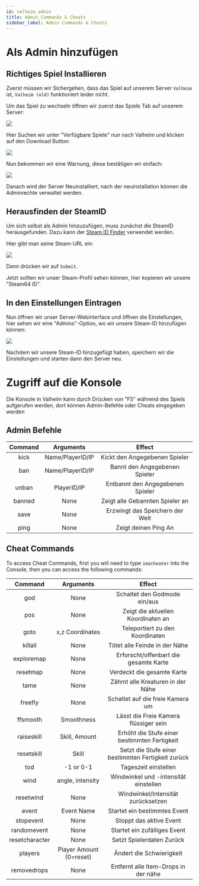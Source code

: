 ```yaml
---
id: valheim_admin
title: Admin Commands & Cheats
sidebar_label: Admin Commands & Cheats
---
```


# Als Admin hinzufügen


## Richtiges Spiel Installieren

Zuerst müssen wir Sichergehen, dass das Spiel auf unserem Server `Valheim` ist, `Valheim (old)` funktioniert leider nicht.

Um das Spiel zu wechseln öffnen wir zuerst das Spiele Tab auf unserem Server:

![](https://screensaver01.zap-hosting.com/index.php/s/BbBAmKHto6mrSDx/preview)

Hier Suchen wir unter "Verfügbare Spiele" nun nach Valheim und klicken auf den Download Button:

![](https://screensaver01.zap-hosting.com/index.php/s/DmBdFnT487aPwME/preview)

Nun bekommen wir eine Warnung, diese bestätigen wir einfach:

![](https://screensaver01.zap-hosting.com/index.php/s/bTZYCnDMAHTwMPt/preview)

Danach wird der Server Neuinstalliert, nach der neuinstallation können die Adminrechte verwaltet werden.


## Herausfinden der SteamID
Um sich selbst als Admin hinzuzufügen, muss zunächst die SteamID herausgefunden. Dazu kann der [Steam ID Finder](https://steamid.xyz/) verwendet werden.


Hier gibt man seine Steam-URL ein:

![](https://screensaver01.zap-hosting.com/index.php/s/bybzMbKicjWpfeW/preview)

Dann drücken wir auf `Submit`.

Jetzt sollten wir unser Steam-Profil sehen können, hier kopieren wir unsere "Steam64 ID".


## In den Einstellungen Eintragen

Nun öffnen wir unser Server-Webinterface und öffnen die Einstellungen, hier sehen wir eine "Admins"-Option, wo wir unsere Steam-ID hinzufügen können:

![](PLACEHOLDER)


Nachdem wir unsere Steam-ID hinzugefügt haben, speichern wir die Einstellungen und starten dann den Server neu.

# Zugriff auf die Konsole

Die Konsole in Valheim kann durch Drücken von "F5" während des Spiels aufgerufen werden, dort können Admin-Befehle oder Cheats eingegeben werden


## Admin Befehle

|  Command   |           Arguments          |                  Effect               |
| :--------: | :--------------------------: |  :---------------------------------:  |
|   kick     |        Name/PlayerID/IP      |     Kickt den Angegebenen Spieler     |
|   ban      |        Name/PlayerID/IP      |     Bannt den Angegebenen Spieler     |
|   unban    |        PlayerID/IP           |     Entbannt den Angegebenen Spieler  |
|   banned   |           None               |  Zeigt alle Gebannten Spieler an      |
|   save     |           None               |     Erzwingt das Speichern der Welt   |
|   ping     |           None               |           Zeigt deinen Ping An        |


## Cheat Commands

To access Cheat Commands, first you will need to type `imacheater` into the Console, then you can access the following commands:

|  Command   |           Arguments          |                  Effect               |
| :--------: | :--------------------------: |  :---------------------------------:  |
|   god     |        None                   |     Schaltet den Godmode ein/aus      |
|   pos      |        None     				|     Zeigt die aktuellen Koordinaten an|
|   goto    |        x,z Coordinates        |     Teleportiert zu den Koordinaten   |
|   killall  |           None               |    Tötet alle Feinde in der Nähe      |
| exploremap |           None               |     Erforscht/offenbart die gesamte Karte|
| resetmap   |           None               |     Verdeckt die gesamte Karte        |
| tame		 |           None               |     Zähmt alle Kreaturen in der Nähe  |
| freefly	 |           None               |     Schaltet auf die freie Kamera um  |
| ffsmooth   |      Smoothness              |     Lässt die Freie Kamera flüssiger sein|
| raiseskill |      Skill, Amount           |Erhöht die Stufe einer bestimmten Fertigkeit|
| resetskill |           Skill              |Setzt die Stufe einer bestimmten Fertigkeit zurück|
| tod		 |         -1 or 0-1            |   	Tageszeit einstellen		    |
| wind		 |    angle, intensity          |     Windwinkel und -intensität einstellen|
| resetwind  |           None               |     Windwinkel/Intensität zurücksetzen|
| event		 |         Event Name           |     Startet ein bestimmtes Event      |
| stopevent  |           None               |     Stoppt das aktive Event           |
| randomevent|           None               |         Startet ein zufälliges Event  |
|resetcharacter|           None             |     Setzt Spielerdaten Zurück         |
| players	 |  	 Player Amount (0=reset)|     Ändert die Schwierigkeit          |
| removedrops |           None              |   Entfernt alle Item-Drops in der nähe|
